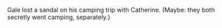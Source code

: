 Gale lost a sandal on his camping trip with Catherine.
(Maybe: they both secretly went camping, separately.)